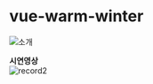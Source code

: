 # vue-warm-winter
![소개](https://github.com/developJA/vue-wram-winter/assets/110533768/5873d9a6-ae94-432b-ac58-1853db16772d)

<b>시연영상</b><br>
![record2](https://github.com/developJA/vue-wram-winter/assets/110533768/01ff45d0-fa22-499d-bd93-3ff6a6890bda)


